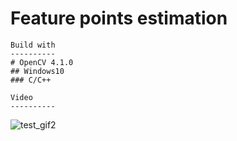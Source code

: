 
 Feature points estimation
 =========================
   
    Build with
    ----------
    # OpenCV 4.1.0
    ## Windows10
    ### C/C++
   
    Video
    ----------
![test_gif2](https://user-images.githubusercontent.com/93419240/139624119-f2cea1b1-288f-4ea7-91b0-5ab08f389e1c.gif)


